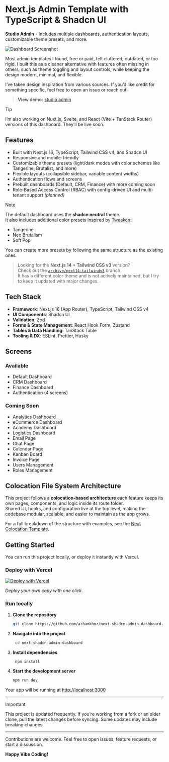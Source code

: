 # Next.js Admin Template with TypeScript & Shadcn UI

**Studio Admin** - Includes multiple dashboards, authentication layouts, customizable theme presets, and more.

<img src="https://github.com/arhamkhnz/next-shadcn-admin-dashboard/blob/main/media/dashboard.png?version=4" alt="Dashboard Screenshot">

Most admin templates I found, free or paid, felt cluttered, outdated, or too rigid. I built this as a cleaner alternative with features often missing in others, such as theme toggling and layout controls, while keeping the design modern, minimal, and flexible.

I’ve taken design inspiration from various sources. If you’d like credit for something specific, feel free to open an issue or reach out.

> **View demo:** [studio admin](https://next-shadcn-admin-dashboard.vercel.app)

> [!TIP]
> I’m also working on Nuxt.js, Svelte, and React (Vite + TanStack Router) versions of this dashboard. They’ll be live soon.

## Features

- Built with Next.js 16, TypeScript, Tailwind CSS v4, and Shadcn UI  
- Responsive and mobile-friendly  
- Customizable theme presets (light/dark modes with color schemes like Tangerine, Brutalist, and more)  
- Flexible layouts (collapsible sidebar, variable content widths)  
- Authentication flows and screens  
- Prebuilt dashboards (Default, CRM, Finance) with more coming soon  
- Role-Based Access Control (RBAC) with config-driven UI and multi-tenant support *(planned)*  

> [!NOTE]
> The default dashboard uses the **shadcn neutral** theme.  
> It also includes additional color presets inspired by [Tweakcn](https://tweakcn.com):  
>
> - Tangerine  
> - Neo Brutalism  
> - Soft Pop  
>
> You can create more presets by following the same structure as the existing ones.  

> Looking for the **Next.js 14 + Tailwind CSS v3** version?  
> Check out the [`archive/next14-tailwindv3`](https://github.com/arhamkhnz/next-shadcn-admin-dashboard/tree/archive/next14-tailwindv3) branch.  
> It has a different color theme and is not actively maintained, but I try to keep it updated with major changes.  

## Tech Stack

- **Framework**: Next.js 16 (App Router), TypeScript, Tailwind CSS v4  
- **UI Components**: Shadcn UI  
- **Validation**: Zod  
- **Forms & State Management**: React Hook Form, Zustand  
- **Tables & Data Handling**: TanStack Table  
- **Tooling & DX**: ESLint, Prettier, Husky  

## Screens

### Available
- Default Dashboard  
- CRM Dashboard  
- Finance Dashboard  
- Authentication (4 screens)

### Coming Soon
- Analytics Dashboard  
- eCommerce Dashboard  
- Academy Dashboard  
- Logistics Dashboard  
- Email Page  
- Chat Page  
- Calendar Page  
- Kanban Board  
- Invoice Page  
- Users Management  
- Roles Management  

## Colocation File System Architecture

This project follows a **colocation-based architecture** each feature keeps its own pages, components, and logic inside its route folder.  
Shared UI, hooks, and configuration live at the top level, making the codebase modular, scalable, and easier to maintain as the app grows.

For a full breakdown of the structure with examples, see the [Next Colocation Template](https://github.com/arhamkhnz/next-colocation-template).

## Getting Started

You can run this project locally, or deploy it instantly with Vercel.

### Deploy with Vercel

[![Deploy with Vercel](https://vercel.com/button)](https://vercel.com/new/clone?repository-url=https%3A%2F%2Fgithub.com%2Farhamkhnz%2Fnext-shadcn-admin-dashboard)

_Deploy your own copy with one click._

### Run locally

1. **Clone the repository**
   ```bash
   git clone https://github.com/arhamkhnz/next-shadcn-admin-dashboard.git
   ```
   
2. **Navigate into the project**
   ```bash
    cd next-shadcn-admin-dashboard
   ```
   
3. **Install dependencies**
   ```bash
    npm install
   ```

4. **Start the development server**
   ```bash
   npm run dev
   ```

Your app will be running at [http://localhost:3000](http://localhost:3000)

---

> [!IMPORTANT]  
> This project is updated frequently. If you’re working from a fork or an older clone, pull the latest changes before syncing. Some updates may include breaking changes.

---

Contributions are welcome. Feel free to open issues, feature requests, or start a discussion.


**Happy Vibe Coding!**
